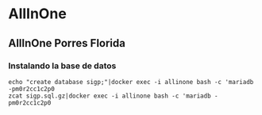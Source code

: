 # AllInOne

## AllInOne Porres Florida

### Instalando la base de datos

```echo "ALTER USER 'root'@'localhost' IDENTIFIED BY 'm0r2cc1c2p0';"|docker exec -i allinone bash -c 'mariadb '
echo "create database sigp;"|docker exec -i allinone bash -c 'mariadb -pm0r2cc1c2p0
zcat sigp.sql.gz|docker exec -i allinone bash -c 'mariadb -pm0r2cc1c2p0
```
